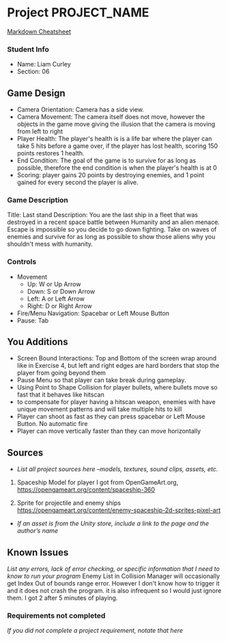 # Project PROJECT_NAME

[Markdown Cheatsheet](https://github.com/adam-p/markdown-here/wiki/Markdown-Here-Cheatsheet)

### Student Info

-   Name: Liam Curley
-   Section: 06

## Game Design

-   Camera Orientation: Camera has a side view.
-   Camera Movement: The camera itself does not move, however the objects in the game move giving the illusion that the camera is moving from left to right
-   Player Health: The player's health is is a life bar where the player can take 5 hits before a game over, if the player has lost health, scoring 150 points restores 1 health.
-   End Condition: The goal of the game is to survive for as long as possible, therefore the end condition is when the player's health is at 0
-   Scoring: player gains 20 points by destroying enemies, and 1 point gained for every second the player is alive.

### Game Description

Title: Last stand
Description: You are the last ship in a fleet that was destroyed in a recent space battle between Humanity and an alien menace. Escape is impossible so you decide to go down fighting. Take on waves of enemies and survive for as long as possible to show those aliens why you shouldn't mess with humanity.

### Controls

-   Movement
    -   Up: W or Up Arrow
    -   Down: S or Down Arrow
    -   Left: A or Left Arrow
    -   Right: D or Right Arrow
-   Fire/Menu Navigation: Spacebar or Left Mouse Button
-   Pause: Tab

## You Additions

- Screen Bound Interactions: Top and Bottom of the screen wrap around like in Exercise 4, but left and right edges are hard borders that stop the player from going beyond them
- Pause Menu so that player can take break during gameplay.
- Using Point to Shape Collision for player bullets, where bullets move so fast that it behaves like hitscan
- to compensate for player having a hitscan weapon, enemies with have unique movement patterns and will take multiple hits to kill
- Player can shoot as fast as they can press spacebar or Left Mouse Button. No automatic fire
- Player can move vertically faster than they can move horizontally

## Sources

-   _List all project sources here –models, textures, sound clips, assets, etc._
1. Spaceship Model for player I got from OpenGameArt.org, 
    https://opengameart.org/content/spaceship-360

2. Sprite for projectile and enemy ships
    https://opengameart.org/content/enemy-spaceship-2d-sprites-pixel-art
-   _If an asset is from the Unity store, include a link to the page and the author’s name_

## Known Issues

_List any errors, lack of error checking, or specific information that I need to know to run your program_
Enemy List in Collision Manager will occasionally get Index Out of bounds range error. However I don't know how to trigger it and it does not crash the program. it is also infrequent so I would just ignore them. I got 2 after 5 minutes of playing.

### Requirements not completed

_If you did not complete a project requirement, notate that here_

